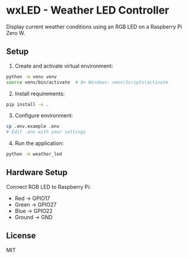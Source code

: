 # wxLED - Weather LED Controller

Display current weather conditions using an RGB LED on a Raspberry Pi Zero W.

## Setup

1. Create and activate virtual environment:
```bash
python -m venv venv
source venv/bin/activate  # On Windows: venv\Scripts\activate
```

2. Install requirements:
```bash
pip install -e .
```

3. Configure environment:
```bash
cp .env.example .env
# Edit .env with your settings
```

4. Run the application:
```bash
python -m weather_led
```

## Hardware Setup

Connect RGB LED to Raspberry Pi:
- Red → GPIO17
- Green → GPIO27
- Blue → GPIO22
- Ground → GND

## License

MIT
